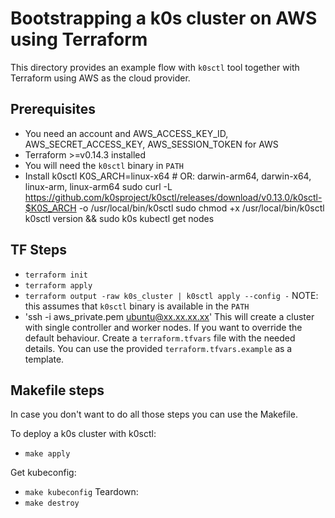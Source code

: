 # Bootstrapping a k0s cluster on AWS using Terraform

This directory provides an example flow with `k0sctl` tool together with Terraform using AWS as the cloud provider.

## Prerequisites
- You need an account and AWS_ACCESS_KEY_ID, AWS_SECRET_ACCESS_KEY, AWS_SESSION_TOKEN for AWS
- Terraform >=v0.14.3 installed
- You will need the `k0sctl` binary in `PATH` 
- Install k0sctl
K0S_ARCH=linux-x64 # OR: darwin-arm64, darwin-x64, linux-arm, linux-arm64
sudo curl -L https://github.com/k0sproject/k0sctl/releases/download/v0.13.0/k0sctl-$K0S_ARCH -o /usr/local/bin/k0sctl
sudo chmod +x /usr/local/bin/k0sctl
k0sctl version && sudo k0s kubectl get nodes

## TF Steps
- `terraform init`
- `terraform apply`
- `terraform output -raw k0s_cluster | k0sctl apply --config -` NOTE: this assumes that `k0sctl` binary is available in the `PATH`
- 'ssh -i aws_private.pem ubuntu@xx.xx.xx.xx'
This will create a cluster with single controller and worker nodes. 
If you want to override the default behaviour. Create a `terraform.tfvars` file with the needed details. You can use the provided `terraform.tfvars.example` as a template.


## Makefile steps

In case you don't want to do all those steps you can use the Makefile. 

To deploy a k0s cluster with k0sctl:
- `make apply` 

Get kubeconfig:
- `make kubeconfig`
Teardown:
- `make destroy`
